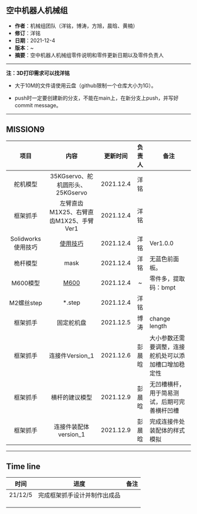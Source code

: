 ## 空中机器人机械组

- **作者**：机械组团队（洋铭，博涛，方旭，晨晗、黄楠）
- **修订**：洋铭
- **日期**：2021-12-4
- **版本**：~
- **摘要**：空中机器人机械组零件说明和零件更新日期以及零件负责人

------
**注：3D打印需求可以找洋铭**

* 大于10M的文件请使用云盘（github限制一个仓库大小为1G）。

* push时一定要创建新的分支，不能在main上，在新分支上push，并写好commit message。

------


## MISSION9

|        项目        |                             内容                             | 更新时间  | 负责人 | 备注                                                 |
| :----------------: | :----------------------------------------------------------: | :-------: | :----: | ---------------------------------------------------- |
|      舵机模型      |               35KGservo、舵机圆形头、25KGservo               | 2021.12.4 |  洋铭  |                                                      |
|      框架抓手      |            左臂直齿M1X25、右臂直齿M1X25、手臂Ver1            | 2021.12.4 |  洋铭  |                                                      |
| Solidworks使用技巧 | [使用技巧](https://github.com/zhangseammm/SYSUSwiftMechanical/blob/main/Solidworks%E4%BD%BF%E7%94%A8%E6%8A%80%E5%B7%A7/Solidworks%E4%BD%BF%E7%94%A8%E6%8A%80%E5%B7%A7.md) | 2021.12.4 |  洋铭  | Ver1.0.0                                             |
|      桅杆模型      |                             mask                             | 2021.12.4 |  洋铭  | 无蓝色前面板。                                       |
|      M600模型      |   [M600]( https://pan.baidu.com/s/12hl3yvaf_fCNm0fPz40NBA)   | 2021.12.4 |   ~    | 零件多，提取码：bmpt                                 |
|     M2螺丝step     |                            *.step                            | 2021.12.4 |  洋铭  |                                                      |
|      框架抓手      |                          固定舵机盘                          | 2021.12.5 |  博涛  | change length                                        |
|      框架抓手      |                       连接件Version_1                        | 2021.12.6 | 彭晨晗 | 大小参数还需要调整，连接舵机处可以添加槽口增加稳定性 |
|      框架抓手      |                        横杆的建议模型                        | 2021.12.9 | 彭晨晗 | 无凹槽横杆，用于简易测试，后期可完善横杆凹槽         |
|      框架抓手      |                    连接件装配体version_1                     | 2021.12.9 | 彭晨晗 | 完成连接件处装配体的样式模拟                         |


------

## Time line

|  时间   |             进度             | 备注 |
| :-----: | :--------------------------: | :--: |
| 21/12/5 | 完成框架抓手设计并制作出成品 |      |
|         |                              |      |
|         |                              |      |
|         |                              |      |

